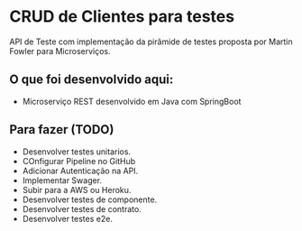 # CRUD de Clientes para testes
API de Teste com implementação da pirâmide de testes proposta por Martin Fowler para Microserviços.

## O que foi desenvolvido aqui:
- Microserviço REST desenvolvido em Java com SpringBoot

## Para fazer (TODO)
- Desenvolver testes unitarios.
- COnfigurar Pipeline no GitHub
- Adicionar Autenticação na API.
- Implementar Swager.
- Subir para a AWS ou Heroku.
- Desenvolver testes de componente.
- Desenvolver testes de contrato.
- Desenvolver testes e2e.
